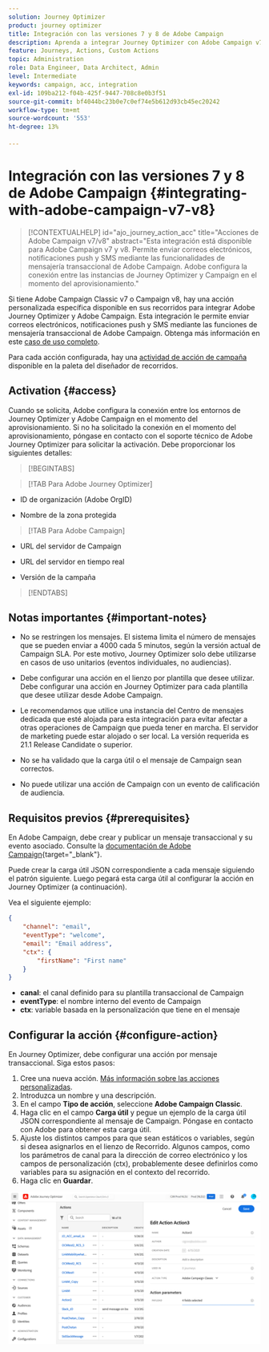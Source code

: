 ```yaml
---
solution: Journey Optimizer
product: journey optimizer
title: Integración con las versiones 7 y 8 de Adobe Campaign
description: Aprenda a integrar Journey Optimizer con Adobe Campaign v7/v8
feature: Journeys, Actions, Custom Actions
topic: Administration
role: Data Engineer, Data Architect, Admin
level: Intermediate
keywords: campaign, acc, integration
exl-id: 109ba212-f04b-425f-9447-708c8e0b3f51
source-git-commit: bf4044bc23b0e7c0ef74e5b612d93cb45ec20242
workflow-type: tm+mt
source-wordcount: '553'
ht-degree: 13%

---
```


# Integración con las versiones 7 y 8 de Adobe Campaign {#integrating-with-adobe-campaign-v7-v8}

>[!CONTEXTUALHELP]
>id="ajo_journey_action_acc"
>title="Acciones de Adobe Campaign v7/v8"
>abstract="Esta integración está disponible para Adobe Campaign v7 y v8. Permite enviar correos electrónicos, notificaciones push y SMS mediante las funcionalidades de mensajería transaccional de Adobe Campaign. Adobe configura la conexión entre las instancias de Journey Optimizer y Campaign en el momento del aprovisionamiento."

Si tiene Adobe Campaign Classic v7 o Campaign v8, hay una acción personalizada específica disponible en sus recorridos para integrar Adobe Journey Optimizer y Adobe Campaign. Esta integración le permite enviar correos electrónicos, notificaciones push y SMS mediante las funciones de mensajería transaccional de Adobe Campaign. Obtenga más información en este [caso de uso completo](../building-journeys/ajo-ac.md).

Para cada acción configurada, hay una [actividad de acción de campaña](../building-journeys/using-adobe-campaign-v7-v8.md) disponible en la paleta del diseñador de recorridos.

## Activation {#access}

Cuando se solicita, Adobe configura la conexión entre los entornos de Journey Optimizer y Adobe Campaign en el momento del aprovisionamiento. Si no ha solicitado la conexión en el momento del aprovisionamiento, póngase en contacto con el soporte técnico de Adobe Journey Optimizer para solicitar la activación. Debe proporcionar los siguientes detalles:

>[!BEGINTABS]

>[!TAB Para Adobe Journey Optimizer]

* ID de organización (Adobe OrgID)

* Nombre de la zona protegida

>[!TAB Para Adobe Campaign]

* URL del servidor de Campaign

* URL del servidor en tiempo real

* Versión de la campaña

>[!ENDTABS]


## Notas importantes {#important-notes}

* No se restringen los mensajes. El sistema limita el número de mensajes que se pueden enviar a 4000 cada 5 minutos, según la versión actual de Campaign SLA. Por este motivo, Journey Optimizer solo debe utilizarse en casos de uso unitarios (eventos individuales, no audiencias).

* Debe configurar una acción en el lienzo por plantilla que desee utilizar. Debe configurar una acción en Journey Optimizer para cada plantilla que desee utilizar desde Adobe Campaign.

* Le recomendamos que utilice una instancia del Centro de mensajes dedicada que esté alojada para esta integración para evitar afectar a otras operaciones de Campaign que pueda tener en marcha. El servidor de marketing puede estar alojado o ser local. La versión requerida es 21.1 Release Candidate o superior.

* No se ha validado que la carga útil o el mensaje de Campaign sean correctos.

* No puede utilizar una acción de Campaign con un evento de calificación de audiencia.

## Requisitos previos {#prerequisites}

En Adobe Campaign, debe crear y publicar un mensaje transaccional y su evento asociado. Consulte la [documentación de Adobe Campaign](https://experienceleague.adobe.com/en/docs/campaign/campaign-v8/send/real-time/transactional){target="_blank"}.

Puede crear la carga útil JSON correspondiente a cada mensaje siguiendo el patrón siguiente. Luego pegará esta carga útil al configurar la acción en Journey Optimizer (a continuación).

Vea el siguiente ejemplo:

```JSON
{
    "channel": "email",
    "eventType": "welcome",
    "email": "Email address",
    "ctx": {
        "firstName": "First name"
    }
}
```

* **canal**: el canal definido para su plantilla transaccional de Campaign
* **eventType**: el nombre interno del evento de Campaign
* **ctx**: variable basada en la personalización que tiene en el mensaje

## Configurar la acción {#configure-action}

En Journey Optimizer, debe configurar una acción por mensaje transaccional. Siga estos pasos:

1. Cree una nueva acción. [Más información sobre las acciones personalizadas](../action/action.md).
1. Introduzca un nombre y una descripción.
1. En el campo **Tipo de acción**, seleccione **Adobe Campaign Classic**.
1. Haga clic en el campo **Carga útil** y pegue un ejemplo de la carga útil JSON correspondiente al mensaje de Campaign. Póngase en contacto con Adobe para obtener esta carga útil.
1. Ajuste los distintos campos para que sean estáticos o variables, según si desea asignarlos en el lienzo de Recorrido. Algunos campos, como los parámetros de canal para la dirección de correo electrónico y los campos de personalización (ctx), probablemente desee definirlos como variables para su asignación en el contexto del recorrido.
1. Haga clic en **Guardar**.

![](assets/accintegration1.png)